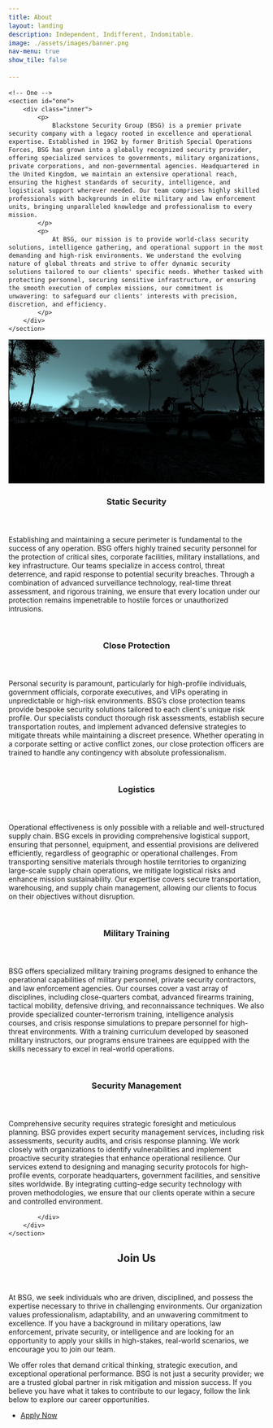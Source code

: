 ```yaml
---
title: About
layout: landing
description: Independent, Indifferent, Indomitable.
image: ./assets/images/banner.png
nav-menu: true
show_tile: false

---
```



<!-- Main -->
<div id="main">

	<!-- One -->
	<section id="one">
		<div class="inner">
			<p>
				Blackstone Security Group (BSG) is a premier private security company with a legacy rooted in excellence and operational expertise. Established in 1962 by former British Special Operations Forces, BSG has grown into a globally recognized security provider, offering specialized services to governments, military organizations, private corporations, and non-governmental agencies. Headquartered in the United Kingdom, we maintain an extensive operational reach, ensuring the highest standards of security, intelligence, and logistical support wherever needed. Our team comprises highly skilled professionals with backgrounds in elite military and law enforcement units, bringing unparalleled knowledge and professionalism to every mission.
			</p>
			<p>
				At BSG, our mission is to provide world-class security solutions, intelligence gathering, and operational support in the most demanding and high-risk environments. We understand the evolving nature of global threats and strive to offer dynamic security solutions tailored to our clients' specific needs. Whether tasked with protecting personnel, securing sensitive infrastructure, or ensuring the smooth execution of complex missions, our commitment is unwavering: to safeguard our clients' interests with precision, discretion, and efficiency.
			</p>
		</div>
	</section>



<!-- Two -->
<section id="two" class="spotlights">
	<section>
		<a href="" class="image">
			<img src="/assets/images/002.jpg" alt="" data-position="center center" />
		</a>
		<div class="content">
			<div class="inner">
				<header class="major">
					<h3>Static Security</h3>
				</header>
				<p>
					Establishing and maintaining a secure perimeter is fundamental to the success of any operation. BSG offers highly trained security personnel for the protection of critical sites, corporate facilities, military installations, and key infrastructure. Our teams specialize in access control, threat deterrence, and rapid response to potential security breaches. Through a combination of advanced surveillance technology, real-time threat assessment, and rigorous training, we ensure that every location under our protection remains impenetrable to hostile forces or unauthorized intrusions.
				</p>
			</div>
		</div>
	</section>
	<section>
		<a href="" class="image">
			<img src="/assets/images/2.png" alt="" data-position="top center" />
		</a>
		<div class="content">
			<div class="inner">
				<header class="major">
					<h3>Close Protection</h3>
				</header>
				<p>
					Personal security is paramount, particularly for high-profile individuals, government officials, corporate executives, and VIPs operating in unpredictable or high-risk environments. BSG’s close protection teams provide bespoke security solutions tailored to each client's unique risk profile. Our specialists conduct thorough risk assessments, establish secure transportation routes, and implement advanced defensive strategies to mitigate threats while maintaining a discreet presence. Whether operating in a corporate setting or active conflict zones, our close protection officers are trained to handle any contingency with absolute professionalism.
				</p>
			</div>
		</div>
	</section>
	<section>
		<a href="" class="image">
			<img src="/assets/images/20.png" alt="" data-position="25% 25%" />
		</a>
		<div class="content">
			<div class="inner">
				<header class="major">
					<h3>Logistics</h3>
				</header>
				<p>Operational effectiveness is only possible with a reliable and well-structured supply chain. BSG excels in providing comprehensive logistical support, ensuring that personnel, equipment, and essential provisions are delivered efficiently, regardless of geographic or operational challenges. From transporting sensitive materials through hostile territories to organizing large-scale supply chain operations, we mitigate logistical risks and enhance mission sustainability. Our expertise covers secure transportation, warehousing, and supply chain management, allowing our clients to focus on their objectives without disruption.</p>
			</div>
		</div>
	</section>
	<section>
		<a href="" class="image">
			<img src="/assets/images/34.png" alt="" data-position="25% 25%" />
		</a>
		<div class="content">
			<div class="inner">
				<header class="major">
					<h3>Military Training</h3>
				</header>
				<p>
					BSG offers specialized military training programs designed to enhance the operational capabilities of military personnel, private security contractors, and law enforcement agencies. Our courses cover a vast array of disciplines, including close-quarters combat, advanced firearms training, tactical mobility, defensive driving, and reconnaissance techniques. We also provide specialized counter-terrorism training, intelligence analysis courses, and crisis response simulations to prepare personnel for high-threat environments. With a training curriculum developed by seasoned military instructors, our programs ensure trainees are equipped with the skills necessary to excel in real-world operations.
				</p>
			</div>
		</div>
	</section>
	<section>
		<a href="" class="image">
			<img src="/assets/images/41.png" alt="" data-position="25% 25%" />
		</a>
		<div class="content">
			<div class="inner">
				<header class="major">
					<h3>Security Management</h3>
				</header>
				<p>
					Comprehensive security requires strategic foresight and meticulous planning. BSG provides expert security management services, including risk assessments, security audits, and crisis response planning. We work closely with organizations to identify vulnerabilities and implement proactive security strategies that enhance operational resilience. Our services extend to designing and managing security protocols for high-profile events, corporate headquarters, government facilities, and sensitive sites worldwide. By integrating cutting-edge security technology with proven methodologies, we ensure that our clients operate within a secure and controlled environment.
				</p>

			</div>
		</div>
	</section>
</section>


<!-- Three -->
<section id="three">
	<div class="inner">
		<header class="major">
			<h2>Join Us</h2>
		</header>
		<p>
			At BSG, we seek individuals who are driven, disciplined, and possess the expertise necessary to thrive in challenging environments. Our organization values professionalism, adaptability, and an unwavering commitment to excellence. If you have a background in military operations, law enforcement, private security, or intelligence and are looking for an opportunity to apply your skills in high-stakes, real-world scenarios, we encourage you to join our team.
		</p>
		<p>
			We offer roles that demand critical thinking, strategic execution, and exceptional operational performance. BSG is not just a security provider; we are a trusted global partner in risk mitigation and mission success. If you believe you have what it takes to contribute to our legacy, follow the link below to explore our career opportunities.
		</p>
		<ul class="actions">
			<li><a href="careers.html" class="button next">Apply Now</a></li>
		</ul>
	</div>
</section>

</div>

